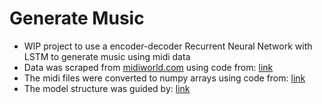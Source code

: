 # Generate Music

- WIP project to use a encoder-decoder Recurrent Neural Network with LSTM to generate music using midi data
- Data was scraped from [midiworld.com](midiworld.com) using code from: [link](https://stackoverflow.com/questions/52124737/why-cant-i-download-a-midi-file-with-python-requests)
- The midi files were converted to numpy arrays using code from: [link](https://medium.com/analytics-vidhya/convert-midi-file-to-numpy-array-in-python-7d00531890c)
- The model structure was guided by: [link](https://github.com/bentrevett/pytorch-seq2seq/blob/master/1%20-%20Sequence%20to%20Sequence%20Learning%20with%20Neural%20Networks.ipynb)
